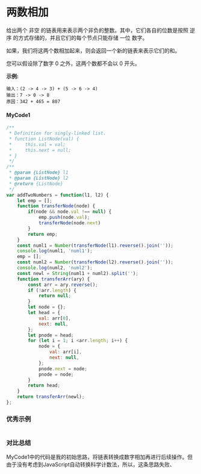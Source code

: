 # 两数相加

给出两个 非空 的链表用来表示两个非负的整数。其中，它们各自的位数是按照 逆序 的方式存储的，并且它们的每个节点只能存储 一位 数字。

如果，我们将这两个数相加起来，则会返回一个新的链表来表示它们的和。

您可以假设除了数字 0 之外，这两个数都不会以 0 开头。

**示例:**

    输入：(2 -> 4 -> 3) + (5 -> 6 -> 4)
    输出：7 -> 0 -> 8
    原因：342 + 465 = 807


#### MyCode1
```javascript
/**
 * Definition for singly-linked list.
 * function ListNode(val) {
 *     this.val = val;
 *     this.next = null;
 * }
 */
/**
 * @param {ListNode} l1
 * @param {ListNode} l2
 * @return {ListNode}
 */
var addTwoNumbers = function(l1, l2) {
    let emp = [];
    function transferNode(node) {
        if(node && node.val !== null) {
            emp.push(node.val);
            transferNode(node.next)
        }
        return emp;
    }
    const numl1 = Number(transferNode(l1).reverse().join(''));
    console.log(numl1, 'numl1');
    emp = [];
    const numl2 = Number(transferNode(l2).reverse().join(''));
    console.log(numl2, 'numl2');
    const newl = String(numl1 + numl2).split('');
    function transferArr(ary) {
        const arr = ary.reverse();
        if (!arr.length) {
            return null;
        }
        let node = {};
        let head = {
            val: arr[0],
            next: null,
        };
        let pnode = head;
        for (let i = 1; i <arr.length; i++) {
            node = {
                val: arr[i],
                next: null,
            };
            pnode.next = node;
            pnode = node;
        }
        return head;
    }
    return transferArr(newl);
};
```

### 优秀示例
```javascript

```

### 对比总结
   MyCode1中的代码是我的初始思路，将链表转换成数字相加再进行后续操作。但由于没有考虑到JavaScript自动转换科学计数法，所以，这条思路失败、
